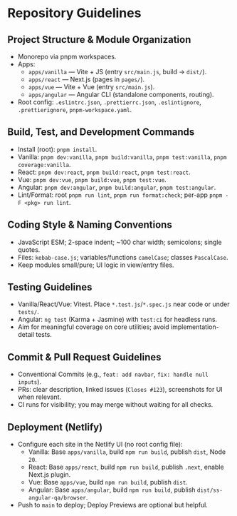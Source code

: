 # Repository Guidelines

## Project Structure & Module Organization
- Monorepo via pnpm workspaces.
- Apps:
  - `apps/vanilla` — Vite + JS (entry `src/main.js`, build → `dist/`).
  - `apps/react` — Next.js (pages in `pages/`).
  - `apps/vue` — Vite + Vue (entry `src/main.js`).
  - `apps/angular` — Angular CLI (standalone components, routing).
- Root config: `.eslintrc.json`, `.prettierrc.json`, `.eslintignore`, `.prettierignore`, `pnpm-workspace.yaml`.

## Build, Test, and Development Commands
- Install (root): `pnpm install`.
- Vanilla: `pnpm dev:vanilla`, `pnpm build:vanilla`, `pnpm test:vanilla`, `pnpm coverage:vanilla`.
- React: `pnpm dev:react`, `pnpm build:react`, `pnpm test:react`.
- Vue: `pnpm dev:vue`, `pnpm build:vue`, `pnpm test:vue`.
- Angular: `pnpm dev:angular`, `pnpm build:angular`, `pnpm test:angular`.
- Lint/Format: root `pnpm run lint`, `pnpm run format:check`; per-app `pnpm -F <pkg> run lint`.

## Coding Style & Naming Conventions
- JavaScript ESM; 2-space indent; ~100 char width; semicolons; single quotes.
- Files: `kebab-case.js`; variables/functions `camelCase`; classes `PascalCase`.
- Keep modules small/pure; UI logic in view/entry files.

## Testing Guidelines
- Vanilla/React/Vue: Vitest. Place `*.test.js`/`*.spec.js` near code or under `tests/`.
- Angular: `ng test` (Karma + Jasmine) with `test:ci` for headless runs.
- Aim for meaningful coverage on core utilities; avoid implementation-detail tests.

## Commit & Pull Request Guidelines
- Conventional Commits (e.g., `feat: add navbar`, `fix: handle null inputs`).
- PRs: clear description, linked issues (`Closes #123`), screenshots for UI when relevant.
- CI runs for visibility; you may merge without waiting for all checks.

## Deployment (Netlify)
- Configure each site in the Netlify UI (no root config file):
  - Vanilla: Base `apps/vanilla`, build `npm run build`, publish `dist`, Node `20`.
  - React: Base `apps/react`, build `npm run build`, publish `.next`, enable Next.js plugin.
  - Vue: Base `apps/vue`, build `npm run build`, publish `dist`.
  - Angular: Base `apps/angular`, build `npm run build`, publish `dist/ss-angular-qa/browser`.
- Push to `main` to deploy; Deploy Previews are optional but helpful.
